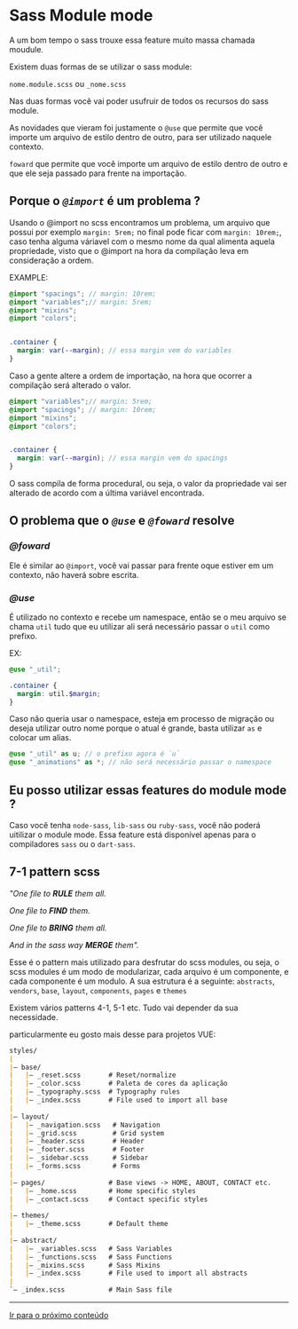 # Sass Module mode

A um bom tempo o sass trouxe essa feature muito massa chamada moudule.

Existem duas formas de se utilizar o sass module:

`nome.module.scss` ou `_nome.scss`

Nas duas formas você vai poder usufruir de todos os recursos do sass module.

As novidades que vieram foi justamente o `@use` que permite que você importe um arquivo de estilo dentro de outro, para ser utilizado naquele contexto.

`foward` que permite que você importe um arquivo de estilo dentro de outro e que ele seja passado para frente na importação.

## Porque o *`@import`* é um problema ?

Usando o @import no scss encontramos um problema, um arquivo que possui por exemplo `margin: 5rem;` no final pode ficar com `margin: 10rem;`, caso tenha alguma váriavel com o mesmo nome da qual alimenta aquela propriedade, visto que o @import na hora da compilação leva em consideração a ordem.

EXAMPLE:

```scss
@import "spacings"; // margin: 10rem;
@import "variables";// margin: 5rem;
@import "mixins";
@import "colors";


.container {
  margin: var(--margin); // essa margin vem do variables
}
```

Caso a gente altere a ordem de importação, na hora que ocorrer a compilação será alterado o valor.

```scss
@import "variables";// margin: 5rem;
@import "spacings"; // margin: 10rem;
@import "mixins";
@import "colors";


.container {
  margin: var(--margin); // essa margin vem do spacings
}
```

O sass compila de forma procedural, ou seja, o valor da propriedade vai ser alterado de acordo com a última variável encontrada.

## O problema que o *`@use`* e *`@foward`* resolve

### *@foward*

Ele é similar ao `@import`, você vai passar para frente oque estiver em um contexto, não haverá sobre escrita.

### *@use*

É utilizado no contexto e recebe um namespace, então se o meu arquivo se chama `util` tudo que eu utilizar ali será necessário passar o `util` como prefixo.

EX:

```scss
@use "_util";

.container {
  margin: util.$margin;
}
```

Caso não queria usar o namespace, esteja em processo de migração ou deseja utilizar outro nome porque o atual é grande, basta utilizar `as` e colocar um alias.

```scss
@use "_util" as u; // o prefixo agora é `u`
@use "_animations" as *; // não será necessário passar o namespace
```

## Eu posso utilizar essas features do module mode ?

Caso você tenha `node-sass`, `lib-sass` ou `ruby-sass`, você não poderá uitilizar o module mode. Essa feature está disponível apenas para o compiladores `sass` ou o `dart-sass`.

## 7-1 pattern scss

*"One file to **RULE** them all.*

*One file to **FIND** them.*

*One file to **BRING** them all.*

*And in the sass way **MERGE** them".*

Esse é o pattern mais utilizado para desfrutar do scss modules, ou seja, o scss modules é um modo de modularizar, cada arquivo é um componente, e cada componente é um modulo. A sua estrutura é a seguinte:
`abstracts`, `vendors`, `base`, `layout`, `components`, `pages` e `themes`

Existem vários patterns 4-1, 5-1 etc. Tudo vai depender da sua necessidade.

particularmente eu gosto mais desse para projetos VUE:

```md
styles/
|
|– base/
|   |– _reset.scss       # Reset/normalize
|   |– _color.scss       # Paleta de cores da aplicação
|   |– _typography.scss  # Typography rules
|   |– _index.scss       # File used to import all base
|
|– layout/
|   |– _navigation.scss   # Navigation
|   |– _grid.scss         # Grid system
|   |– _header.scss       # Header
|   |– _footer.scss       # Footer
|   |– _sidebar.scss      # Sidebar
|   |– _forms.scss        # Forms
|
|– pages/                # Base views -> HOME, ABOUT, CONTACT etc.
|   |– _home.scss        # Home specific styles
|   |– _contact.scss     # Contact specific styles
|
|– themes/
|   |– _theme.scss       # Default theme
|
|– abstract/
|   |– _variables.scss   # Sass Variables
|   |– _functions.scss   # Sass Functions
|   |– _mixins.scss      # Sass Mixins
|   |– _index.scss       # File used to import all abstracts
|
`– _index.scss           # Main Sass file
```

---

[Ir para o próximo conteúdo](../SubGrids/README.md)
